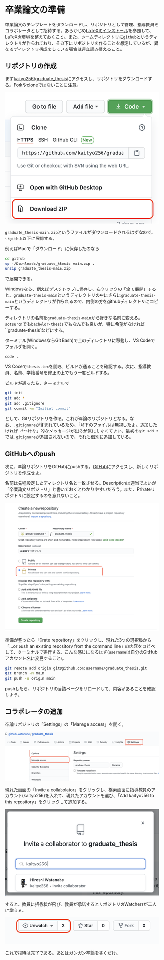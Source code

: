 # 卒業論文の準備

卒業論文のテンプレートをダウンロードし、リポジトリとして管理、指導教員をコラボレータとして招待する。あらかじめ[LaTeXのインストール](../latex/README.md)を参照して、LaTeXの環境を整えておくこと。また、ホームディレクトリに`github`というディレクトリが作られており、その下にリポジトリを作ることを想定しているが、異なるディレクトリ構成をしている場合は適宜読み替えること。

## リポジトリの作成

まず[kaityo256/graduate_thesis](https://github.com/kaityo256/graduate_thesis)にアクセスし、リポジトリをダウンロードする。Forkやcloneではないことに注意。

![Zipダウンロード](fig/downloadzip.png)

`graduate_thesis-main.zip`というファイルがダウンロードされるはずなので、`~/github`以下に展開する。

例えばMacで「ダウンロード」に保存したのなら

```sh
cd github
cp ~/Downloads/graduate_thesis-main.zip .
unzip graduate_thesis-main.zip
```

で展開できる。

Windowsなら、例えばデスクトップに保存し、右クリックの「全て展開」すると、`graduate-thesis-main`というディレクトリの中にさらに`graduate-thesis-main`というディレクトリが作られるので、内側の方をgithubディレクトリにコピーする。

ディレクトリの名前を`graduate-thesis-main`から好きな名前に変える。`sotsuron`でも`bachelor-thesis`でもなんでも良いが、特に希望がなければ``graduate-thesis`などにする。

ターミナル(WindowsならGit Bash)で上のディレクトリに移動し、VS Codeでフォルダを開く。

```sh
code .
```

VS Codeで`thesis.tex`を開き、ビルドが通ることを確認する。次に、指導教員、名前、学籍番号を修正の上でもう一度ビルドする。

ビルドが通ったら、ターミナルで

```sh
git init
git add *
git add .gitignore
git commit -m "Initial commit"
```

として、Gitリポジトリを作る。これが卒論のリポジトリとなる。なお、`.gitignore`が含まれているため、「以下のファイルは無視したよ。追加したければ `-f`つけな」的なメッセージが出るが気にしなくてよい。最初の`git add *`では`.gitignore`が追加されないので、それも個別に追加している。

## GitHubへのpush

次に、卒論リポジトリをGitHubにpushする。[GitHub](https://github.com/)にアクセスし、新しくリポジトリを作成せよ。

名前は先程設定したディレクトリ名と一致させる。Descriptionは適当でよいが「卒業論文リポジトリ」と書いておくとわかりやすいだろう。また、Privateリポジトリに設定するのを忘れないこと。

![private](fig/private.png)

準備が整ったら「Crate repository」をクリックし、現れた3つの選択肢から「…or push an existing repository from the command line」の内容をコピペして、ターミナルで実行する。こんな感じになるはず(`username`は自分のGitHubアカウント名に変更すること)。

```sh
git remote add origin git@github.com:username/graduate_thesis.git
git branch -M main
git push -u origin main
```

pushしたら、リポジトリの当該ページをリロードして、内容があることを確認しよう。

## コラボレータの追加

卒論リポジトリの「Settings」の「Manage access」を開く。

![Settings](fig/settings.png)

現れた画面の「Invite a collabolator」をクリックし、検索画面に指導教員のアカウント(kaityo256)を入れて、現れたアカウントを選び、「Add kaityo256 to this repository」をクリックして追加する。

![kaityo256](fig/kaityo256.png)

すると、教員に招待状が飛び、教員が承諾するとリポジトリのWatchersが二人に増える。

![watchers](fig/watchers.png)

これで招待は完了である。あとはガンガン卒論を書くだけ。
